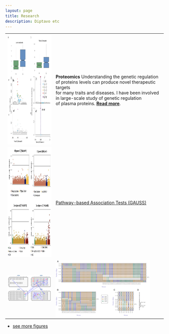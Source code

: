 ```yaml
---
layout: page
title: Research
description: Diptavo etc
---
```


<table class="wide">
<tr>
  <td class="left">
      <a href="publpics/scca.html">
        <img src="publpics/fineMap.png" width="350" height="350" alt="pQTL" title="pQTL"/>
    </a>
  </td>
  <td class="right">
 <b> Proteomics </b> 
Understanding the genetic regulation of proteins levels can produce novel therapeutic targets
<br> for many traits and diseases. I have been involved in large-scale study of genetic regulation  
<br> of plasma proteins. <a href="publpics/scca.html"> <b>Read more</b></a>.
  </td>
 </tr>
 <tr>
     <td class="left">
    <a href="publpics/scca.html">
        <img src="publpics/GAUSS.png" width="350" height="350" alt="GAUSS" title="GAUSS"/>
    </a>
  </td>
  <td class="right">
    <a href="publpics/scca.html"> Pathway-based Association Tests (GAUSS) </a> 
   </td>
</tr>
<tr>
  <td class="left">
    <a href="publpics/samplemixups_fig7.html">
        <img src="./../assets/publpics/samplemixups_fig7.png" alt="Broman et al. (2013) Fig 7" title="Broman et al. (2013) Fig 7"/>
    </a>
  </td>
  <td class="right">
    <a href="publpics/isletc6_fig4.html">
        <img src="../assets/publpics/isletc6_fig4.png" alt="Tian et al. (2015) Fig 4" title="Tian et al. (2015) Fig 4"/>
    </a>
  </td>
</tr>
</table>

<div class="navbar">
  <div class="navbar-inner">
      <ul class="nav">
          <li><a href="morefigs.html">see more figures</a></li>
      </ul>
  </div>
</div>




